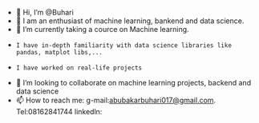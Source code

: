- 👋 Hi, I’m @Buhari
-  👀 I am an enthusiast of machine learning, bankend and data science.
-  🌱 I’m currently taking a cource on Machine learning.
-     I have in-depth familiarity with data science libraries like pandas, matplot libs,...
-     I have worked on real-life projects 
- 💞️ I’m looking to collaborate on machine learning projects, backend and data science
- 📫 How to reach me: g-mail:abubakarbuhari017@gmail.com. Tel:08162841744 linkedln:


<!---
Buhari202/Buhari202 is a ✨ special ✨ repository because its `README.md` (this file) appears on your GitHub profile.
You can click the Preview link to take a look at your changes.
--->
